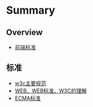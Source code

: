 # Summary

## Overview

* [前端标准](README.md)

## 标准

* [w3c主要规范](methods.md)
* [WEB、WEB标准、W3C的理解](webwebbiao-zhun-3001-w3c-de-li-jie.md)
* [ECMA标准](ecmabiao-zhun.md)

